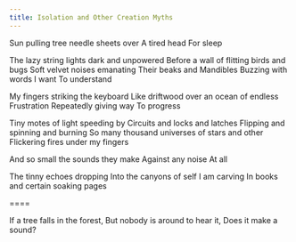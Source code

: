 ```yaml
---
title: Isolation and Other Creation Myths
---
```


Sun pulling tree needle sheets over
A tired head
For sleep
<!--excerpt-->

The lazy string lights dark and unpowered
Before a wall of flitting birds and bugs
Soft velvet noises emanating
Their beaks and
Mandibles
Buzzing with words I want
To understand

My fingers striking the keyboard
Like driftwood over an ocean of endless
Frustration
Repeatedly giving way
To progress

Tiny motes of light speeding by
Circuits and locks and latches
Flipping and spinning and burning
So many thousand universes of stars and other
Flickering fires under my fingers

And so small the sounds they make
Against any noise
At all

The tinny echoes dropping
Into the canyons of self
I am carving
In books and certain soaking pages

====

If a tree falls in the forest,
But nobody is around to hear it,
Does it make a sound?
